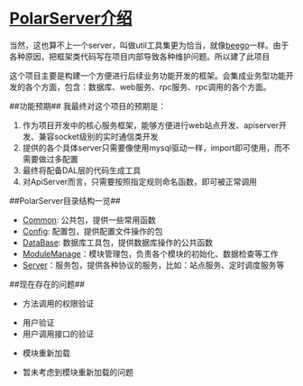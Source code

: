 [PolarServer介绍](https://github.com/polariseye/PolarServer)
==============================

当然，这也算不上一个server，叫做util工具集更为恰当，就像[beego](http://github.com\astaxie\beego)一样。由于各种原因，把框架类代码写在项目内部导致各种维护问题。所以建了此项目

这个项目主要是构建一个方便进行后续业务功能开发的框架。会集成业务型功能开发的各个方面，包含：数据库、web服务、rpc服务、rpc调用的各个方面。

##功能预期##
我最终对这个项目的预期是：

1. 作为项目开发中的核心服务框架，能够方便进行web站点开发、apiserver开发、兼容socket级别的实时通信类开发
2. 提供的各个具体server只需要像使用mysql驱动一样，import即可使用，而不需要做过多配置
3. 最终将配备DAL层的代码生成工具
4. 对ApiServer而言，只需要按照指定规则命名函数，即可被正常调用

##PolarServer目录结构一览##

* [Common](/Common/): 公共包，提供一些常用函数
* [Config](/Config/): 配置包，提供配置文件操作的包
* [DataBase](/DataBase/): 数据库工具包，提供数据库操作的公共函数
* [ModuleManage](/ModuleManage/)：模块管理包，负责各个模块的初始化、数据检查等工作
* [Server](/Server/)：服务包，提供各种协议的服务，比如：站点服务、定时调度服务等

##现在存在的问题##
* 方法调用的权限验证
 +  用户验证
 +  用户调用接口的验证
* 模块重新加载
 + 暂未考虑到模块重新加载的问题